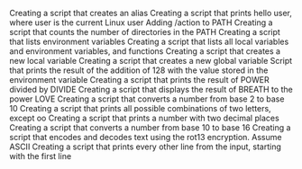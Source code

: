 Creating a script that creates an alias
Creating a script that prints hello user, where user is the current Linux user
Adding /action to PATH
Creating a script that counts the number of directories in the PATH
Creating  a script that lists environment variables
Creating a script that lists all local variables and environment variables, and functions
Creating a script that creates a new local variable
Creating a script that creates a new global variable
Script that prints the result of the addition of 128 with the value stored in the environment variable
Creating a script that prints the result of POWER divided by DIVIDE
Creating a script that displays the result of BREATH to the power LOVE
Creating a script that converts a number from base 2 to base 10
Creating a script that prints all possible combinations of two letters, except oo
Creating a script that prints a number with two decimal places
Creating  a script that converts a number from base 10 to base 16
Creating a script that encodes and decodes text using the rot13 encryption. Assume ASCII
Creating a script that prints every other line from the input, starting with the first line
